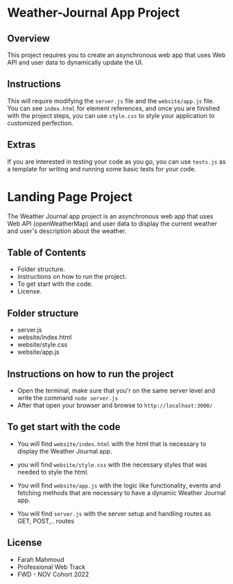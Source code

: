 # Weather-Journal App Project

## Overview
This project requires you to create an asynchronous web app that uses Web API and user data to dynamically update the UI. 

## Instructions
This will require modifying the `server.js` file and the `website/app.js` file. You can see `index.html` for element references, and once you are finished with the project steps, you can use `style.css` to style your application to customized perfection.

## Extras
If you are interested in testing your code as you go, you can use `tests.js` as a template for writing and running some basic tests for your code.




# Landing Page Project

The Weather Journal app project is an asynchronous web app that uses Web API (openWeatherMap) and user data to display the current weather and user's description about the weather.


## Table of Contents

* Folder structure.
* Instructions on how to run the project.
* To get start with the code.
* License.


## Folder structure

* server.js
* website/index.html
* website/style.css
* website/app.js


## Instructions on how to run the project

* Open the terminal, make sure that you'r on the same server level and write the command `node server.js`
* After that open your browser and browse to `http://localhost:3000/`
  

## To get start with the code

* You will find `website/index.html` with the html that is necessary to display the Weather Journal app.

* you will find `website/style.css` with the necessary styles that was needed to style the html. 

* You will find `website/app.js` with the logic like functionality, events and fetching methods that are necessary to have a dynamic Weather Journal app.

* You will find `server.js` with the server setup and handling routes as GET, POST,.. routes 


## License

* Farah Mahmoud
* Professional Web Track
* FWD - NOV Cohort 2022 